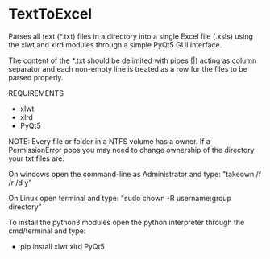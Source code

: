 # TextToExcel
Parses all text (*.txt) files in a directory into a single Excel file (.xsls) using the xlwt and xlrd modules through a simple PyQt5 GUI interface.

The content of the *.txt should be delimited with pipes (|) acting as column separator and each non-empty line is treated as a row for the files to be parsed properly.

REQUIREMENTS
- xlwt
- xlrd
- PyQt5

NOTE: Every file or folder in a NTFS volume has a owner. If a PermissionError pops you may need to change ownership of the directory your txt files are.

On windows open the command-line as Administrator and type: "takeown /f <foldername> /r /d y"

On Linux open terminal and type: "sudo chown -R username:group directory"

To install the python3 modules open the python interpreter through the cmd/terminal and type:

- pip install xlwt xlrd PyQt5
